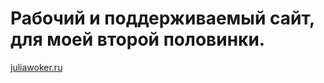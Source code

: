 # Рабочий и поддерживаемый сайт, для моей второй половинки.

[juliawoker.ru](https://juliawoker.ru/)
